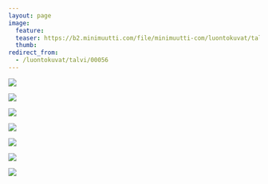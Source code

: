 ```yaml
---
layout: page
image:
  feature:
  teaser: https://b2.minimuutti.com/file/minimuutti-com/luontokuvat/talvi/4/DS43878_-245px.jpg
  thumb:
redirect_from:
  - /luontokuvat/talvi/00056
---
```


[![](https://b2.minimuutti.com/file/minimuutti-com/luontokuvat/talvi/3/DS43892-800px.jpg)](https://dl.dropboxusercontent.com/sh/ea1wtnz7z734o12/AABGOSq4-1V1Y4hS1QgJbgIpa/luontokuvat/talvi/3/DS43892.jpg)

[![](https://b2.minimuutti.com/file/minimuutti-com/luontokuvat/talvi/3/DS43875-800px.jpg)](https://dl.dropboxusercontent.com/sh/ea1wtnz7z734o12/AAB3yl-LsZdD6q1EzGu1Mvw3a/luontokuvat/talvi/3/DS43875.jpg)

[![](https://b2.minimuutti.com/file/minimuutti-com/luontokuvat/talvi/3/DS43878-800px.jpg)](https://dl.dropboxusercontent.com/sh/ea1wtnz7z734o12/AAA0fDOwq2qfkpXqaWD4JIrya/luontokuvat/talvi/3/DS43878.jpg)

[![](https://b2.minimuutti.com/file/minimuutti-com/luontokuvat/talvi/3/DS43881-800px.jpg)](https://dl.dropboxusercontent.com/sh/ea1wtnz7z734o12/AAD3cj-Z1gy290FzAqM9vbila/luontokuvat/talvi/3/DS43881.jpg)

[![](https://b2.minimuutti.com/file/minimuutti-com/luontokuvat/talvi/3/DS43882-800px.jpg)](https://dl.dropboxusercontent.com/sh/ea1wtnz7z734o12/AABCseCUSOjGCbQFFuHN0sFsa/luontokuvat/talvi/3/DS43882.jpg)

[![](https://b2.minimuutti.com/file/minimuutti-com/luontokuvat/talvi/4/DS43892_1-800px.jpg)](https://dl.dropboxusercontent.com/sh/ea1wtnz7z734o12/AABFWh_aaZRLYRrS3WP5MyHla/luontokuvat/talvi/4/DS43892_1.jpg)

[![](https://b2.minimuutti.com/file/minimuutti-com/luontokuvat/talvi/4/DS43878_-800px.jpg)](https://dl.dropboxusercontent.com/sh/ea1wtnz7z734o12/AACgqymRehkE5v-CZgQmB1Kra/luontokuvat/talvi/4/DS43878_.jpg)
